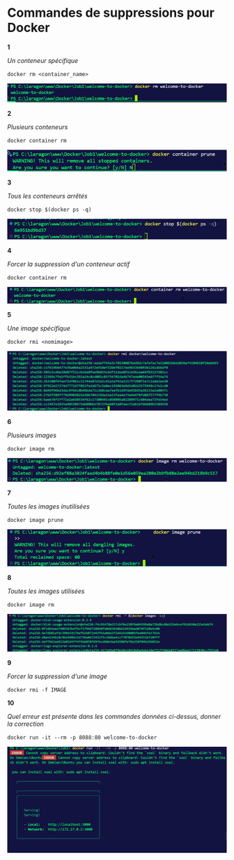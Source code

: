 # Commandes de suppressions pour Docker

**1**

*Un conteneur spécifique* 

    docker rm <container_name>

![alt text](images/docker-rm.png)


**2**

*Plusieurs conteneurs*

    docker container rm

![alt text](images/docker-container-prune.png)


**3**

*Tous les conteneurs arrêtés*

    docker stop $(docker ps -q)

![alt text](<images/docker-stop-(docker ps -q).png>)


**4**

*Forcer la suppression d'un conteneur actif*

    docker container rm

![alt text](images/docker-container-rm.png)

**5**

*Une image spécifique*

    docker rmi <nomimage>

![alt text](images/docker-rmi.png)

**6**

*Plusieurs images*

    docker image rm

![alt text](images/docker-image-rm.png)

**7**

*Toutes les images inutilisées*

    docker image prune

![alt text](images/docker-image-prune.png)

**8**

*Toutes les images utilisées*

    docker image rm

![alt text](images/docker-rmi-f.png)

**9**

*Forcer la suppression d'une image*

    docker rmi -f IMAGE

**10**

*Quel erreur est présente dans les commandes données ci-dessus, donner la correction* 

    docker run -it --rm -p 8088:80 welcome-to-docker

![alt text](images/docker-error.png)






